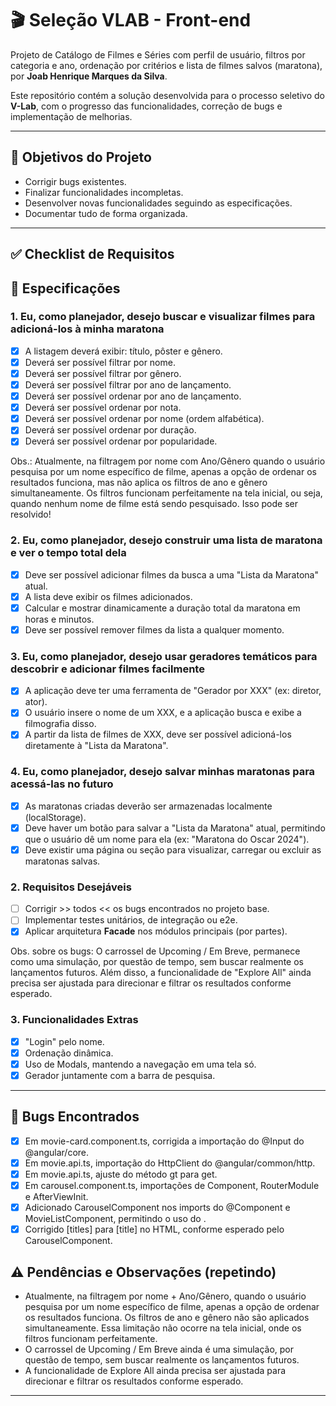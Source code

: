 # 🎬 Seleção VLAB - Front-end

Projeto de Catálogo de Filmes e Séries com perfil de usuário, filtros por categoria e ano, ordenação por critérios e lista de filmes salvos (maratona), por **Joab Henrique Marques da Silva**.

Este repositório contém a solução desenvolvida para o processo seletivo do **V-Lab**, com o progresso das funcionalidades, correção de bugs e implementação de melhorias.

---

## 📌 Objetivos do Projeto

- Corrigir bugs existentes.
- Finalizar funcionalidades incompletas.
- Desenvolver novas funcionalidades seguindo as especificações.
- Documentar tudo de forma organizada.

---

## ✅ Checklist de Requisitos

## 📝 Especificações

### 1. Eu, como planejador, desejo buscar e visualizar filmes para adicioná-los à minha maratona

- [X] A listagem deverá exibir: título, pôster e gênero.
- [X] Deverá ser possível filtrar por nome.
- [X] Deverá ser possível filtrar por gênero.
- [X] Deverá ser possível filtrar por ano de lançamento.
- [X] Deverá ser possível ordenar por ano de lançamento.
- [X] Deverá ser possível ordenar por nota.
- [X] Deverá ser possível ordenar por nome (ordem alfabética).
- [X] Deverá ser possível ordenar por duração.
- [X] Deverá ser possível ordenar por popularidade.

Obs.: Atualmente, na filtragem por nome com Ano/Gênero quando o usuário pesquisa por um nome específico de filme, apenas a opção de ordenar os resultados funciona, mas não aplica os filtros de ano e gênero simultaneamente. Os filtros funcionam perfeitamente na tela inicial, ou seja, quando nenhum nome de filme está sendo pesquisado. Isso pode ser resolvido!

### 2. Eu, como planejador, desejo construir uma lista de maratona e ver o tempo total dela

- [X] Deve ser possível adicionar filmes da busca a uma "Lista da Maratona" atual.
- [X] A lista deve exibir os filmes adicionados.
- [X] Calcular e mostrar dinamicamente a duração total da maratona em horas e minutos.
- [X] Deve ser possível remover filmes da lista a qualquer momento.

### 3. Eu, como planejador, desejo usar geradores temáticos para descobrir e adicionar filmes facilmente

- [X] A aplicação deve ter uma ferramenta de "Gerador por XXX" (ex: diretor, ator).
- [X] O usuário insere o nome de um XXX, e a aplicação busca e exibe a filmografia disso.
- [X] A partir da lista de filmes de XXX, deve ser possível adicioná-los diretamente à "Lista da Maratona".

### 4. Eu, como planejador, desejo salvar minhas maratonas para acessá-las no futuro

- [X] As maratonas criadas deverão ser armazenadas localmente (localStorage).
- [X] Deve haver um botão para salvar a "Lista da Maratona" atual, permitindo que o usuário dê um nome para ela (ex: "Maratona do Oscar 2024").
- [X] Deve existir uma página ou seção para visualizar, carregar ou excluir as maratonas salvas.

### 2. Requisitos Desejáveis

- [ ] Corrigir >> todos << os bugs encontrados no projeto base.
- [ ] Implementar testes unitários, de integração ou e2e.
- [X] Aplicar arquitetura **Facade** nos módulos principais (por partes).

Obs. sobre os bugs: O carrossel de Upcoming / Em Breve, permanece como uma simulação, por questão de tempo, sem buscar realmente os lançamentos futuros. Além disso, a funcionalidade de "Explore All" ainda precisa ser ajustada para direcionar e filtrar os resultados conforme esperado.

### 3. Funcionalidades Extras

- [X] "Login" pelo nome.
- [X] Ordenação dinâmica.
- [X] Uso de Modals, mantendo a navegação em uma tela só.
- [X] Gerador juntamente com a barra de pesquisa.

---

## 🐞 Bugs Encontrados

- [X] Em movie-card.component.ts, corrigida a importação do @Input do @angular/core.
- [X] Em movie.api.ts, importação do HttpClient do @angular/common/http.
- [X] Em movie.api.ts, ajuste do método gt para get.
- [X] Em carousel.component.ts, importações de Component, RouterModule e AfterViewInit.
- [X] Adicionado CarouselComponent nos imports do @Component e MovieListComponent, permitindo o uso do <app-carousel>.
- [X] Corrigido [titles] para [title] no HTML, conforme esperado pelo CarouselComponent.

## ⚠️ Pendências e Observações (repetindo)

- Atualmente, na filtragem por nome + Ano/Gênero, quando o usuário pesquisa por um nome específico de filme, apenas a opção de ordenar os resultados funciona. Os filtros de ano e gênero não são aplicados simultaneamente. Essa limitação não ocorre na tela inicial, onde os filtros funcionam perfeitamente.
- O carrossel de Upcoming / Em Breve ainda é uma simulação, por questão de tempo, sem buscar realmente os lançamentos futuros.
- A funcionalidade de Explore All ainda precisa ser ajustada para direcionar e filtrar os resultados conforme esperado.

---
